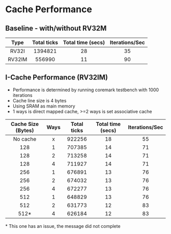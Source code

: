 # Cache Performance

## Baseline - with/without RV32M

|  Type  | Total ticks | Total time (secs) | Iterations/Sec |
| :----: | :---------: | :---------------: | :------------: |
| RV32I  |   1394821   |        28         |       35       |
| RV32IM |   556990    |        11         |       90       |

## I-Cache Performance (RV32IM)

- Performance is determined by running coremark testbench with 1000 iterations
- Cache line size is 4 bytes
- Using SRAM as main memory
- 1 ways is direct mapped cache, >=2 ways is set associative cache

| Cache Size (Bytes) | Ways  | Total ticks | Total time (secs) | Iterations/Sec |
| :----------------: | :---: | :---------: | :---------------: | :------------: |
|      No cache      |   x   |   922256    |        18         |       55       |
|        128         |   1   |   707385    |        14         |       71       |
|        128         |   2   |   713258    |        14         |       71       |
|        128         |   4   |   711927    |        14         |       71       |
|        256         |   1   |   676891    |        13         |       76       |
|        256         |   2   |   674032    |        13         |       76       |
|        256         |   4   |   672277    |        13         |       76       |
|        512         |   1   |   648829    |        13         |       76       |
|        512         |   2   |   631773    |        12         |       83       |
|        512*        |   4   |   626184    |        12         |       83       |

\* This one has an issue, the message did not complete
